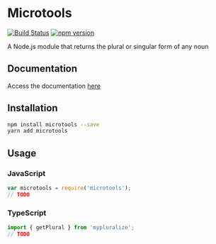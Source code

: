 # Microtools

[![Build Status](https://travis-ci.org/hallysonh/microtools.svg?branch=master)](https://travis-ci.org/hallysonh/microtools)
[![npm version](https://badge.fury.io/js/microtools.svg)](https://badge.fury.io/js/microtools)

A Node.js module that returns the plural or singular form of any noun

## Documentation

Access the documentation [here](https://hallysonh.github.io/microtools)

## Installation

```sh
npm install microtools --save
yarn add microtools
```

## Usage

### JavaScript

```javascript
var microtools = require('microtools');
// TODO
```

### TypeScript

```typescript
import { getPlural } from 'mypluralize';
// TODO
```

